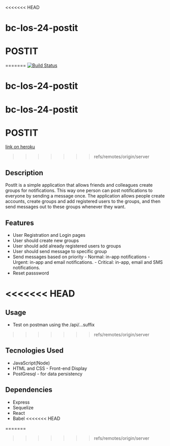 <<<<<<< HEAD
# bc-los-24-postit
# POSTIT
=======
[![Build Status](https://travis-ci.org/Mcdavid95/bc-los-24-postit.svg?branch=server)](https://travis-ci.org/Mcdavid95/bc-los-24-postit)
# bc-los-24-postit

# bc-los-24-postit
# POSTIT
[link on heroku](https://postit-dyno.herokuapp.com/)
>>>>>>> refs/remotes/origin/server

## Description
PostIt is a simple application that allows friends and colleagues create groups for notifications. This way one person can post notifications to everyone by sending a message once. The application allows people create accounts, create groups and add registered users to the groups, and then send messages out to these groups whenever they want.
##  Features
* User Registration and Login pages
* User should create new groups
* User should add already registered users to groups
* User should send message to specific group
* Send messages based on priority
        - Normal: in-app notifications
        - Urgent: in-app and email notifications.
        - Critical: in-app, email and SMS notifications.
* Reset passsword

<<<<<<< HEAD
=======
## Usage
* Test on postman using the /api/...suffix

>>>>>>> refs/remotes/origin/server
## Tecnologies Used
* JavaScript(Node)
* HTML and CSS - Front-end Display
* PostGresql - for data persistency

## Dependencies
* Express
* Sequelize
* React
* Babel
<<<<<<< HEAD

=======
>>>>>>> refs/remotes/origin/server
